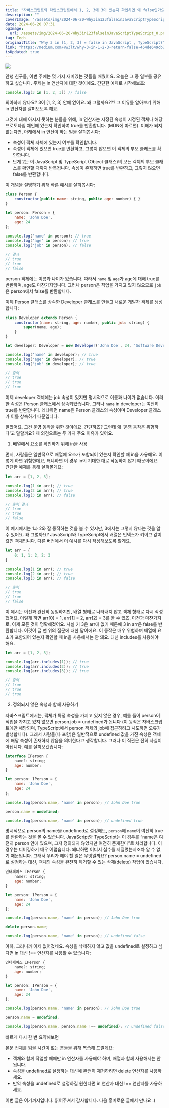```yaml
---
title: "자바스크립트와 타입스크립트에서 1, 2, 3에 3이 있는지 확인하면 왜 false인가요"
description: ""
coverImage: "/assets/img/2024-06-20-Why3in123falseinJavaScriptTypeScript_0.png"
date: 2024-06-20 07:31
ogImage: 
  url: /assets/img/2024-06-20-Why3in123falseinJavaScriptTypeScript_0.png
tag: Tech
originalTitle: "Why 3 in [1, 2, 3] = false in JavaScript , TypeScript?"
link: "https://medium.com/@w3lt/why-3-in-1-2-3-return-false-464de649cb21"
isUpdated: true
---
```






<img src="/assets/img/2024-06-20-Why3in123falseinJavaScriptTypeScript_0.png" />

안녕 친구들, 이번 주에는 몇 가지 재미있는 것들을 배웠어요. 오늘은 그 중 일부를 공유하고 싶습니다. 주제는 in 연산자에 대한 것이에요. 간단한 예제로 시작해보죠:

```js
console.log(3 in [1, 2, 3]) // false
```

의아하지 않나요? 3이 [1, 2, 3] 안에 없어요. 왜 그럴까요??? 그 이유를 알아보기 위해 in 연산자를 살펴보도록 해요.


<div class="content-ad"></div>

그것에 대해 아시지 못하는 분들을 위해, in 연산자는 지정된 속성이 지정된 객체나 해당 프로토타입 체인에 있는지 확인하여 true를 반환합니다. (MDN에 따르면). 이해가 되지 않는다면, 아래에서 in 연산이 하는 일을 살펴봅시다:

- 속성이 객체 자체에 있는지 여부를 확인합니다.
- 속성이 객체에 있으면 true를 반환하고, 그렇지 않으면 이 객체의 부모 클래스를 확인합니다.
- 단계 2는 이 JavaScript 및 TypeScript (Object 클래스)의 모든 객체의 부모 클래스를 확인할 때까지 반복됩니다. 속성이 존재하면 true를 반환하고, 그렇지 않으면 false를 반환합니다.

이 개념을 설명하기 위해 빠른 예시를 살펴봅시다:

```js
class Person {
    constructor(public name: string, public age: number) { }
}

let person: Person = {
    name: 'John Doe',
    age: 24
};

console.log('name' in person); // true
console.log('age' in person); // true
console.log('job' in person); // false

// 결과
// true
// true
// false
```

<div class="content-ad"></div>

person 객체에는 이름과 나이가 있습니다. 따라서 `name` 및 `age`가 age에 대해 true를 반환하며, age도 마찬가지입니다. 그러나 person은 직업을 가지고 있지 않으므로 `job`은 person에서 false를 반환합니다.

이제 Person 클래스를 상속한 Developer 클래스를 만들고 새로운 개발자 객체를 생성합니다:

```js
class Developer extends Person {
    constructor(name: string, age: number, public job: string) {
        super(name, age);
    }
}

let developer: Developer = new Developer('John Doe', 24, 'Software Developer');

console.log('name' in developer); // true
console.log('age' in developer); // true
console.log('job' in developer); // true

// 출력
// true
// true
// true
```

이제 developer 객체에는 job 속성이 있지만 명시적으로 이름과 나이가 없습니다. 이러한 속성은 Person 클래스에서 상속되었습니다. 그러나 `name` in developer는 여전히 true를 반환합니다. 왜냐하면 name은 Person 클래스의 속성이며 Developer 클래스가 이를 상속하기 때문입니다.

<div class="content-ad"></div>

알았어요. 그건 운영 동작을 위한 것이에요. 간단하죠? 그런데 왜 '운영 동작은 위험하다'고 말할까요? 제 의견으로는 두 가지 주요 이유가 있어요.

1. 배열에서 요소를 확인하기 위해 in을 사용

먼저, 사람들은 일반적으로 배열에 요소가 포함되어 있는지 확인할 때 in을 사용해요. 이렇게 하면 위험한데요, 왜냐하면 이 경우 in이 기대한 대로 작동하지 않기 때문이에요. 간단한 예제를 통해 살펴볼게요:

```js
let arr = [1, 2, 3];

console.log(1 in arr); // true
console.log(2 in arr); // true
console.log(3 in arr); // false

// 출력 결과
// true
// true
// false
```

<div class="content-ad"></div>

이 예시에서는 1과 2와 잘 동작하는 것을 볼 수 있지만, 3에서는 그렇지 않다는 것을 알 수 있어요. 왜 그럴까요? JavaScript와 TypeScript에서 배열은 인덱스가 키이고 값이 값인 객체입니다. 다른 버전에서 이 예시를 다시 작성해보도록 할게요.

```js
let arr = {
    0: 1, 1: 2, 2: 3
}

console.log(1 in arr); // true
console.log(2 in arr); // true
console.log(3 in arr); // false

// 출력
// true
// true
// false
```

이 예시는 이전과 완전히 동일하지만, 배열 형태로 나타내지 않고 객체 형태로 다시 작성했어요. 이렇게 하면 arr[0] = 1, arr[1] = 2, arr[2] = 3를 볼 수 있죠. 이전과 마찬가지로, 이제 모든 것이 명확해졌어요. 사실 키 3은 arr에 없기 때문에 3 in arr은 false를 반환합니다. 이것이 글 맨 위의 질문에 대한 답이에요. 이 동작은 매우 위험하며 배열에 요소가 포함되어 있는지 확인할 때 in을 사용해서는 안 돼요. 대신 includes를 사용해야 해요.

```js
let arr = [1, 2, 3];

console.log(arr.includes(1)); // true
console.log(arr.includes(2)); // true
console.log(arr.includes(3)); // true

// 출력
// true
// true
// true
```

<div class="content-ad"></div>

2. 정의되지 않은 속성과 함께 사용하기

자바스크립트에서는, 객체가 특정 속성을 가지고 있지 않은 경우, 예를 들어 person이 직업을 가지고 있지 않으면 person.job = undefined가 됩니다 (이 동작은 자바스크립트에만 해당되며, TypeScript에서 person 객체의 job에 접근하려고 시도하면 오류가 발생합니다). 그래서 사람들(나 포함)은 일반적으로 undefined 값을 가진 속성은 객체에 해당 속성이 존재하지 않음을 의미한다고 생각합니다. 그러나 이 직관은 전혀 사실이 아닙니다. 예를 살펴보겠습니다:

```js
interface IPerson {
    name?: string;
    age: number;
}

let person: IPerson = {
    name: 'John Doe',
    age: 24
};

console.log(person.name, 'name' in person); // John Doe true

person.name = undefined;

console.log(person.name, 'name' in person); // undefined true
```

명시적으로 person의 name을 undefined로 설정해도, `person`에 `name`이 여전히 true를 반환하는 것을 볼 수 있습니다. JavaScript와 TypeScript는 이 경우를 “name은 여전히 person 안에 있으며, 그저 정의되지 않았지만 여전히 존재한다”로 처리합니다. 이 경우는 디버깅하기 매우 어렵습니다. 왜냐하면 어디서 실수를 저질렀는지조차 알 수 없기 때문입니다. 그래서 우리가 해야 할 일은 무엇일까요? person.name = undefined로 설정하는 대신, 객체의 속성을 완전히 제거할 수 있는 삭제(delete) 작업이 있습니다.

<div class="content-ad"></div>

```js
인터페이스 IPerson {
    name?: string;
    age: number;
}

let person: IPerson = {
    name: 'John Doe',
    age: 24
};

console.log(person.name, 'name' in person); // John Doe true

delete person.name;

console.log(person.name, 'name' in person); // undefined false
```


아하, 그러니까 이제 없어졌네요. 속성을 삭제하지 않고 값을 undefined로 설정하고 싶다면 in 대신 !== 연산자를 사용할 수 있습니다:

```js
인터페이스 IPerson {
    name?: string;
    age: number;
}

let person: IPerson = {
    name: 'John Doe',
    age: 24
};

console.log(person.name, 'name' in person); // John Doe true

person.name = undefined;

console.log(person.name, person.name !== undefined); // undefined false
```

빠르게 다시 한 번 요약해보면


<div class="content-ad"></div>

본문 전체를 읽을 시간이 없는 분들을 위해 복습해 드릴게요:

- 객체와 함께 작업할 때에만 in 연산자를 사용해야 하며, 배열과 함께 사용해서는 안 됩니다.
- 속성을 undefined로 설정하는 대신에 완전히 제거하려면 delete 연산자를 사용하세요.
- 만약 속성을 undefined로 설정하길 원한다면 in 연산자 대신 !== 연산자를 사용하세요.

이번 글은 여기까지입니다. 읽어주셔서 감사합니다. 다음 흥미로운 글에서 만나요 :)
